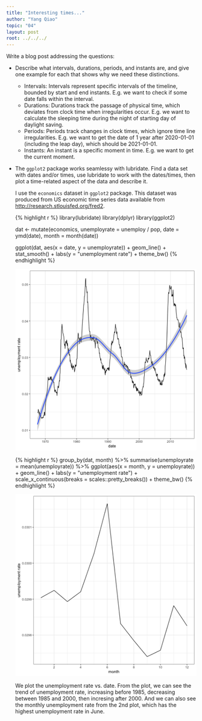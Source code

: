 ```yaml
---
title: "Interesting times..."
author: "Yang Qiao"
topic: "04"
layout: post
root: ../../../
---
```


Write a blog post addressing the questions:

- Describe what intervals, durations, periods, and instants are, and give one example for each that shows why we need these distinctions.
    
    - Intervals: Intervals represent specific intervals of the timeline, bounded by start and end instants. E.g. we want to check if some date falls within the interval.
    - Durations: Durations track the passage of physical time, which deviates from clock time when irregularities occur. E.g. we want to calculate the sleeping time during the night of starting day of daylight saving.
    - Periods: Periods track changes in clock times, which ignore time line irregularities. E.g. we want to get the date of 1 year after 2020-01-01 (including the leap day), which should be 2021-01-01.
    - Instants: An instant is a specific moment in time. E.g. we want to get the current moment.
  
- The `ggplot2` package works seamlessy with lubridate. Find a data set with dates and/or times, use lubridate to work with the dates/times, then plot a time-related aspect of the data and describe it.
    
    I use the `economics` dataset in `ggplot2` package. This dataset was produced from US economic time series data available from http://research.stlouisfed.org/fred2.
    
    
    {% highlight r %}
    library(lubridate)
    library(dplyr)
    library(ggplot2)
    
    dat <- mutate(economics, unemployrate = unemploy / pop, date = ymd(date), month = month(date))
    
    ggplot(dat, aes(x = date, y = unemployrate)) +
      geom_line() +
      stat_smooth() +
      labs(y = "unemployment rate") +
      theme_bw()
    {% endhighlight %}
    
    ![center](../figure/04/QiaoYang/unnamed-chunk-1-1.png)
    
    {% highlight r %}
    group_by(dat, month) %>%
      summarise(unemployrate = mean(unemployrate)) %>%
      ggplot(aes(x = month, y = unemployrate)) +
      geom_line() +
      labs(y = "unemployment rate") +
      scale_x_continuous(breaks = scales::pretty_breaks()) +
      theme_bw()
    {% endhighlight %}
    
    ![center](../figure/04/QiaoYang/unnamed-chunk-1-2.png)
    
    We plot the unemployment rate vs. date. From the plot, we can see the trend of unemployment rate, increasing before 1985, decreasing between 1985 and 2000, then incresing after 2000. And we can also see the monthly unemployment rate from the 2nd plot, which has the highest unemployment rate in June.
